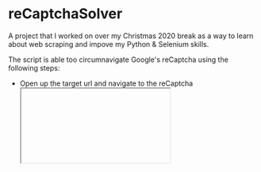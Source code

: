 # reCaptchaSolver

A project that I worked on over my Christmas 2020 break as a way to learn about web scraping and impove my Python & Selenium skills.

The script is able too circumnavigate Google's reCaptcha using the following steps:
* Open up the target url and navigate to the reCaptcha <iframe>
* Navigate through to the audio challenge and pull in the audio challenge file
* Open a new tab and upload the audio file and convert to text
* Move back to the initial tab and enter the solution 


<span style="color:red"><strong>The purpose of this script is purley educational and should be ran in accordance of a sites Robot.txt</strong></span>.
